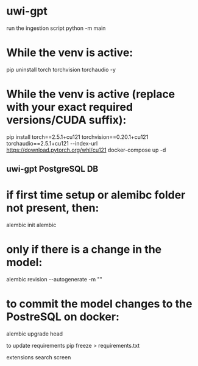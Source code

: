 # uwi-gpt

run the ingestion script
python -m  main
# While the venv is active:
pip uninstall torch torchvision torchaudio -y
# While the venv is active (replace with your exact required versions/CUDA suffix):
pip install torch==2.5.1+cu121 torchvision==0.20.1+cu121 torchaudio==2.5.1+cu121 --index-url https://download.pytorch.org/whl/cu121
docker-compose up -d



## uwi-gpt PostgreSQL DB
# if first time setup or alemibc folder not present, then:
alembic init alembic

# only if there is a change in the model:
alembic revision --autogenerate -m "<version message for change in models>" 

# to commit the model changes to the PostreSQL on docker:
alembic upgrade head

to update requirements
pip freeze > requirements.txt

extensions search screen
